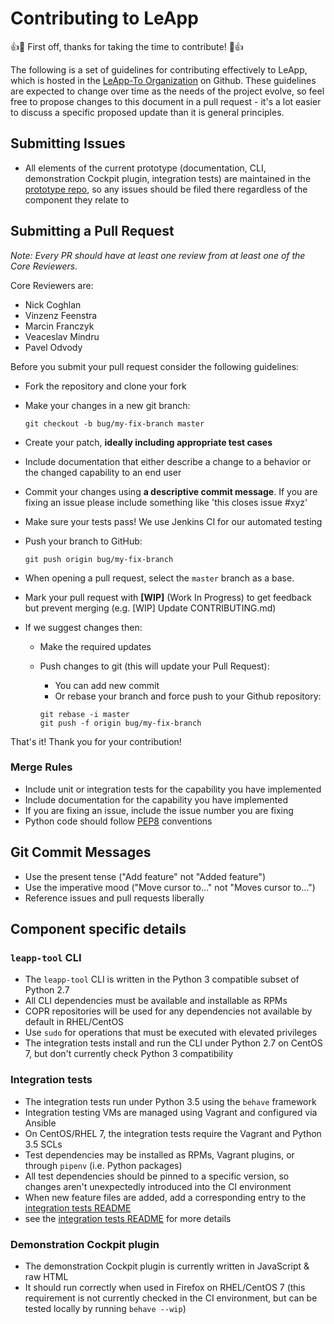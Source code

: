 # Contributing to LeApp

:+1::tada: First off, thanks for taking the time to contribute! :tada::+1:

The following is a set of guidelines for contributing effectively to LeApp,
which is hosted in the [LeApp-To Organization](https://github.com/leapp-to/) on Github.
These guidelines are expected to change over time as the needs of the project
evolve, so feel free to propose changes to this document in a pull request -
it's a lot easier to discuss a specific proposed update than it is general
principles.

## Submitting Issues

* All elements of the current prototype (documentation, CLI, demonstration
Cockpit plugin, integration tests) are maintained in the
[prototype repo](https://github.com/leapp-to/prototype), so any issues
should be filed there regardless of the component they relate to

## Submitting a Pull Request

*Note: Every PR should have at least one review from at least one of the Core Reviewers.*

Core Reviewers are:

* Nick Coghlan
* Vinzenz Feenstra
* Marcin Franczyk
* Veaceslav Mindru
* Pavel Odvody

Before you submit your pull request consider the following guidelines:

* Fork the repository and clone your fork
* Make your changes in a new git branch:

     ```shell
     git checkout -b bug/my-fix-branch master
     ```

* Create your patch, **ideally including appropriate test cases**
* Include documentation that either describe a change to a behavior or the changed capability to an end user
* Commit your changes using **a descriptive commit message**. If you are fixing an issue please include something like 'this closes issue #xyz'
* Make sure your tests pass! We use Jenkins CI for our automated testing
* Push your branch to GitHub:

    ```shell
    git push origin bug/my-fix-branch
    ```

* When opening a pull request, select the `master` branch as a base.
* Mark your pull request with **[WIP]** (Work In Progress) to get feedback but prevent merging (e.g. [WIP] Update CONTRIBUTING.md)
* If we suggest changes then:
  * Make the required updates
  * Push changes to git (this will update your Pull Request):
    * You can add new commit
    * Or rebase your branch and force push to your Github repository:

    ```shell
    git rebase -i master
    git push -f origin bug/my-fix-branch
    ```

That's it! Thank you for your contribution!

### Merge Rules

* Include unit or integration tests for the capability you have implemented
* Include documentation for the capability you have implemented
* If you are fixing an issue, include the issue number you are fixing
* Python code should follow [PEP8](https://www.python.org/dev/peps/pep-0008/) conventions

## Git Commit Messages

* Use the present tense ("Add feature" not "Added feature")
* Use the imperative mood ("Move cursor to..." not "Moves cursor to...")
* Reference issues and pull requests liberally

## Component specific details

### `leapp-tool` CLI

* The `leapp-tool` CLI is written in the Python 3 compatible subset of Python 2.7
* All CLI dependencies must be available and installable as RPMs
* COPR repositories will be used for any dependencies not available by default
  in RHEL/CentOS
* Use `sudo` for operations that must be executed with elevated privileges
* The integration tests install and run the CLI under Python 2.7 on CentOS 7,
  but don't currently check Python 3 compatibility

### Integration tests

* The integration tests run under Python 3.5 using the `behave` framework
* Integration testing VMs are managed using Vagrant and configured via Ansible
* On CentOS/RHEL 7, the integration tests require the Vagrant and Python 3.5
  SCLs
* Test dependencies may be installed as RPMs, Vagrant plugins, or through
  `pipenv` (i.e. Python packages)
* All test dependencies should be pinned to a specific version, so changes
  aren't unexpectedly introduced into the CI environment
* When new feature files are added, add a corresponding entry to the
  [integration tests README](../integration-tests/README.md)
* see the [integration tests README](../integration-tests/README.md) for more
  details

### Demonstration Cockpit plugin

* The demonstration Cockpit plugin is currently written in JavaScript & raw HTML
* It should run correctly when used in Firefox on RHEL/CentOS 7 (this
  requirement is not currently checked in the CI environment, but can be
  tested locally by running `behave --wip`)
